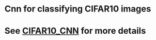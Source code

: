 # Cnn for classifying CIFAR10 images
# See [CIFAR10_CNN](https://github.com/DragosStoican/CIFAR10-Image-Classification/blob/main/CIFAR10_CNN.pdf) for more details
